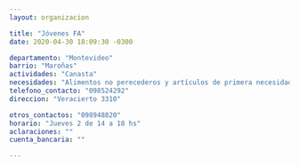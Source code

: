 ```yaml
---
layout: organizacion

title: "Jóvenes FA"
date: 2020-04-30 18:09:30 -0300

departamento: "Montevideo"
barrio: "Maroñas"
actividades: "Canasta"
necesidades: "Alimentos no perecederos y artículos de primera necesidad"
telefono_contacto: "098524292"
direccion: "Veracierto 3310"

otros_contactos: "098948820"
horario: "Jueves 2 de 14 a 18 hs"
aclaraciones: ""
cuenta_bancaria: ""

---
```

